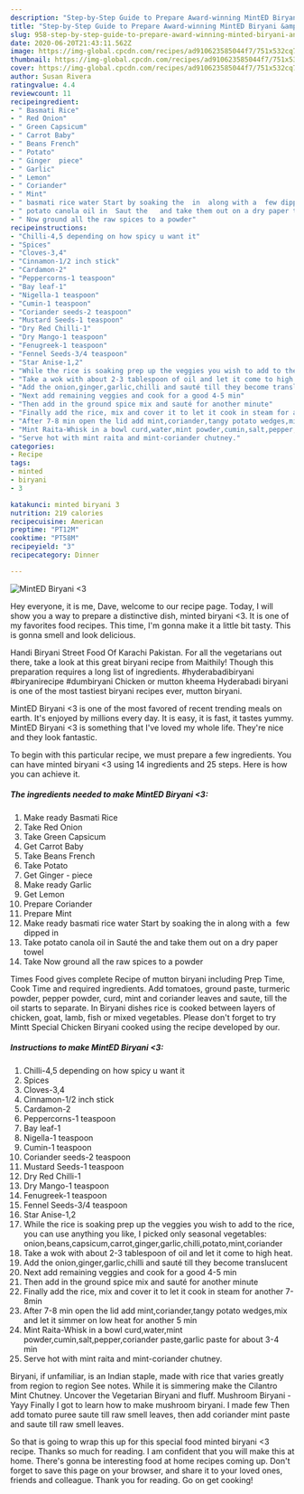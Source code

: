 ```yaml
---
description: "Step-by-Step Guide to Prepare Award-winning MintED Biryani &amp;lt;3"
title: "Step-by-Step Guide to Prepare Award-winning MintED Biryani &amp;lt;3"
slug: 958-step-by-step-guide-to-prepare-award-winning-minted-biryani-and-lt-3
date: 2020-06-20T21:43:11.562Z
image: https://img-global.cpcdn.com/recipes/ad910623585044f7/751x532cq70/minted-biryani-3-recipe-main-photo.jpg
thumbnail: https://img-global.cpcdn.com/recipes/ad910623585044f7/751x532cq70/minted-biryani-3-recipe-main-photo.jpg
cover: https://img-global.cpcdn.com/recipes/ad910623585044f7/751x532cq70/minted-biryani-3-recipe-main-photo.jpg
author: Susan Rivera
ratingvalue: 4.4
reviewcount: 11
recipeingredient:
- " Basmati Rice"
- " Red Onion"
- " Green Capsicum"
- " Carrot Baby"
- " Beans French"
- " Potato"
- " Ginger  piece"
- " Garlic"
- " Lemon"
- " Coriander"
- " Mint"
- " basmati rice water Start by soaking the  in  along with a  few dipped in"
- " potato canola oil in  Saut the   and take them out on a dry paper towel"
- " Now ground all the raw spices to a powder"
recipeinstructions:
- "Chilli-4,5 depending on how spicy u want it"
- "Spices"
- "Cloves-3,4"
- "Cinnamon-1/2 inch stick"
- "Cardamon-2"
- "Peppercorns-1 teaspoon"
- "Bay leaf-1"
- "Nigella-1 teaspoon"
- "Cumin-1 teaspoon"
- "Coriander seeds-2 teaspoon"
- "Mustard Seeds-1 teaspoon"
- "Dry Red Chilli-1"
- "Dry Mango-1 teaspoon"
- "Fenugreek-1 teaspoon"
- "Fennel Seeds-3/4 teaspoon"
- "Star Anise-1,2"
- "While the rice is soaking prep up the veggies you wish to add to the rice, you can use anything you like, I picked only seasonal vegetables: onion,beans,capsicum,carrot,ginger,garlic,chilli,potato,mint,coriander"
- "Take a wok with about 2-3 tablespoon of oil and let it come to high heat."
- "Add the onion,ginger,garlic,chilli and sauté till they become translucent"
- "Next add remaining veggies and cook for a good 4-5 min"
- "Then add in the ground spice mix and sauté for another minute"
- "Finally add the rice, mix and cover it to let it cook in steam for another 7-8min"
- "After 7-8 min open the lid add mint,coriander,tangy potato wedges,mix and let it simmer on low heat for another 5 min"
- "Mint Raita-Whisk in a bowl curd,water,mint powder,cumin,salt,pepper,coriander paste,garlic paste for about 3-4 min"
- "Serve hot with mint raita and mint-coriander chutney."
categories:
- Recipe
tags:
- minted
- biryani
- 3

katakunci: minted biryani 3 
nutrition: 219 calories
recipecuisine: American
preptime: "PT12M"
cooktime: "PT58M"
recipeyield: "3"
recipecategory: Dinner

---
```



![MintED Biryani &lt;3](https://img-global.cpcdn.com/recipes/ad910623585044f7/751x532cq70/minted-biryani-3-recipe-main-photo.jpg)

Hey everyone, it is me, Dave, welcome to our recipe page. Today, I will show you a way to prepare a distinctive dish, minted biryani &lt;3. It is one of my favorites food recipes. This time, I'm gonna make it a little bit tasty. This is gonna smell and look delicious.

Handi Biryani Street Food Of Karachi Pakistan. For all the vegetarians out there, take a look at this great biryani recipe from Maithily! Though this preparation requires a long list of ingredients. #hyderabadibiryani #biryanirecipe #dumbiryani Chicken or mutton kheema Hyderabadi biryani is one of the most tastiest biryani recipes ever, mutton biryani.

MintED Biryani &lt;3 is one of the most favored of recent trending meals on earth. It's enjoyed by millions every day. It is easy, it is fast, it tastes yummy. MintED Biryani &lt;3 is something that I've loved my whole life. They're nice and they look fantastic.


To begin with this particular recipe, we must prepare a few ingredients. You can have minted biryani &lt;3 using 14 ingredients and 25 steps. Here is how you can achieve it.

<!--inarticleads1-->

##### The ingredients needed to make MintED Biryani &lt;3:

1. Make ready  Basmati Rice
1. Take  Red Onion
1. Take  Green Capsicum
1. Get  Carrot Baby
1. Take  Beans French
1. Take  Potato
1. Get  Ginger - piece
1. Make ready  Garlic
1. Get  Lemon
1. Prepare  Coriander
1. Prepare  Mint
1. Make ready  basmati rice water Start by soaking the  in  along with a  few dipped in
1. Take  potato canola oil in  Sauté the   and take them out on a dry paper towel
1. Take  Now ground all the raw spices to a powder


Times Food gives complete Recipe of mutton biryani including Prep Time, Cook Time and required ingredients. Add tomatoes, ground paste, turmeric powder, pepper powder, curd, mint and coriander leaves and saute, till the oil starts to separate. In Biryani dishes rice is cooked between layers of chicken, goat, lamb, fish or mixed vegetables. Please don&#39;t forget to try Mintt Special Chicken Biryani cooked using the recipe developed by our. 

<!--inarticleads2-->

##### Instructions to make MintED Biryani &lt;3:

1. Chilli-4,5 depending on how spicy u want it
1. Spices
1. Cloves-3,4
1. Cinnamon-1/2 inch stick
1. Cardamon-2
1. Peppercorns-1 teaspoon
1. Bay leaf-1
1. Nigella-1 teaspoon
1. Cumin-1 teaspoon
1. Coriander seeds-2 teaspoon
1. Mustard Seeds-1 teaspoon
1. Dry Red Chilli-1
1. Dry Mango-1 teaspoon
1. Fenugreek-1 teaspoon
1. Fennel Seeds-3/4 teaspoon
1. Star Anise-1,2
1. While the rice is soaking prep up the veggies you wish to add to the rice, you can use anything you like, I picked only seasonal vegetables: onion,beans,capsicum,carrot,ginger,garlic,chilli,potato,mint,coriander
1. Take a wok with about 2-3 tablespoon of oil and let it come to high heat.
1. Add the onion,ginger,garlic,chilli and sauté till they become translucent
1. Next add remaining veggies and cook for a good 4-5 min
1. Then add in the ground spice mix and sauté for another minute
1. Finally add the rice, mix and cover it to let it cook in steam for another 7-8min
1. After 7-8 min open the lid add mint,coriander,tangy potato wedges,mix and let it simmer on low heat for another 5 min
1. Mint Raita-Whisk in a bowl curd,water,mint powder,cumin,salt,pepper,coriander paste,garlic paste for about 3-4 min
1. Serve hot with mint raita and mint-coriander chutney.


Biryani, if unfamiliar, is an Indian staple, made with rice that varies greatly from region to region See notes. While it is simmering make the Cilantro Mint Chutney. Uncover the Vegetarian Biryani and fluff. Mushroom Biryani - Yayy Finally I got to learn how to make mushroom biryani. I made few Then add tomato puree saute till raw smell leaves, then add coriander mint paste and saute till raw smell leaves. 

So that is going to wrap this up for this special food minted biryani &lt;3 recipe. Thanks so much for reading. I am confident that you will make this at home. There's gonna be interesting food at home recipes coming up. Don't forget to save this page on your browser, and share it to your loved ones, friends and colleague. Thank you for reading. Go on get cooking!
